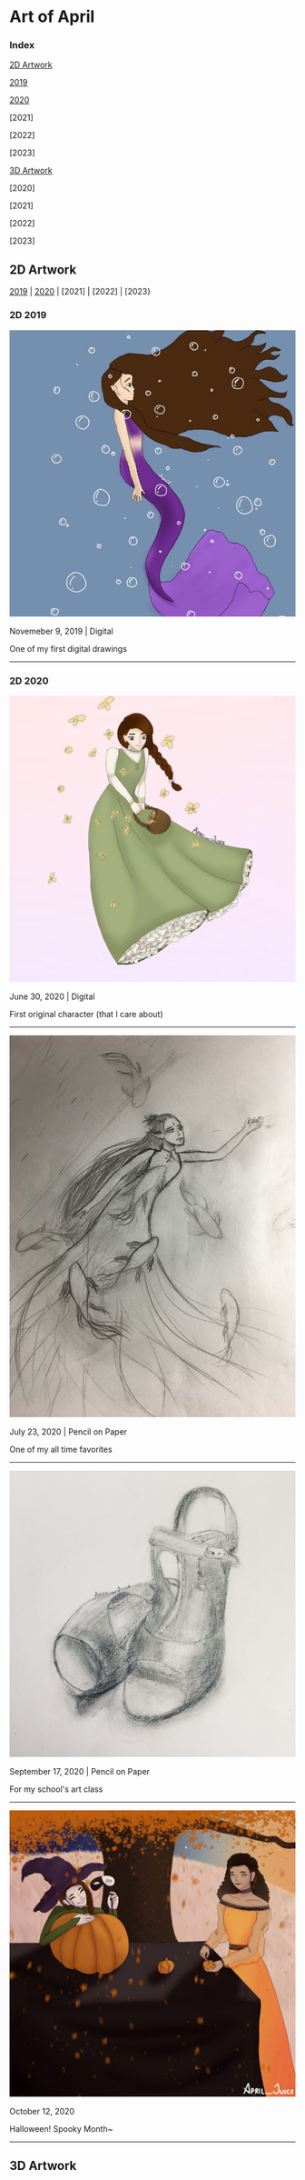 # Art of April

### Index
[2D Artwork](#2d-artwork)

  [2019](#2d-2019)

  [2020](#2d-2020)
  
  [2021]
  
  [2022]
  
  [2023]
  
[3D Artwork](#3d-artwork)

  [2020]
  
  [2021]
  
  [2022]
  
  [2023]




## 2D Artwork

  [2019](#2d-2019) | [2020](#2d-2020) | [2021] | [2022] | [2023}

### 2D 2019

![Image of purple mermaid](IMG_1008.jpeg)

Novemeber 9, 2019 | Digital

One of my first digital drawings

---

### 2D 2020

![Image of green dress girl](IMG_1009.jpeg)

June 30, 2020 | Digital

First original character (that I care about)

---

![Image of koi fish and girl](IMG_1125.jpeg)

July 23, 2020 | Pencil on Paper

One of my all time favorites

---

![Image of high heels](IMG_1590.jpeg)

September 17, 2020 | Pencil on Paper

For my school's art class

---

![Image of green dress girl with orange dress girl](IMG_1706.jpeg)

October 12, 2020

Halloween! Spooky Month~

---

## 3D Artwork
